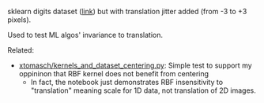 sklearn digits dataset ([link](https://scikit-learn.org/stable/modules/generated/sklearn.datasets.load_digits.html)) but with translation jitter added (from -3 to +3 pixels).

Used to test ML algos' invariance to translation.


Related:

- [xtomasch/kernels_and_dataset_centering.py](https://gist.github.com/xtomasch/84d1d8574ef51eb8d42e77560d647e06): Simple test to support my oppininon that RBF kernel does not benefit from centering
  - In fact, the notebook just demonstrates RBF insensitivity to "translation" meaning scale for 1D data, not translation of 2D images.
